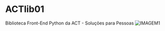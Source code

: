 # ACTlib01
Biblioteca Front-End Python da ACT - Soluções para Pessoas
![IMAGEM1](https://github.com/massakiigarashi2/PythonComRPA/blob/main/evento2_12set22.jpg)
